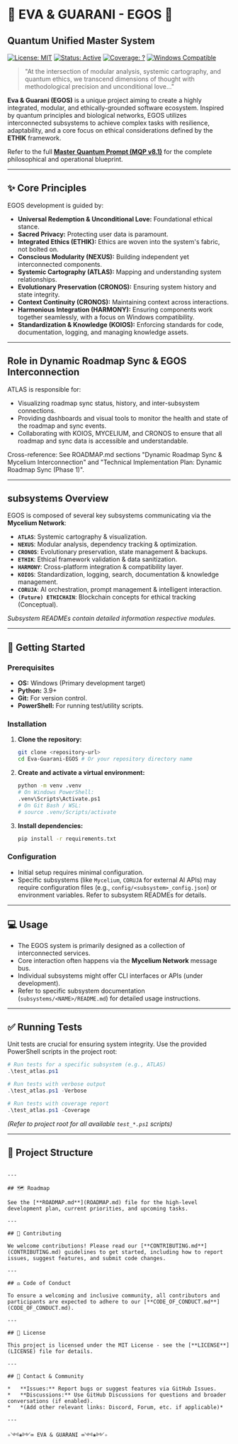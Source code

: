 # 🌌 EVA & GUARANI - EGOS 🌌
## Quantum Unified Master System

[![License: MIT](https://img.shields.io/badge/License-MIT-yellow.svg)](https://opensource.org/licenses/MIT)
[![Status: Active](https://img.shields.io/badge/status-active-success.svg)](https://github.com/USER/REPO) <!-- Replace USER/REPO -->
[![Coverage: ?](https://img.shields.io/badge/coverage-TBD-lightgrey.svg)](-) <!-- Placeholder -->
[![Windows Compatible](https://img.shields.io/badge/OS-Windows-blue.svg)](-)

> "At the intersection of modular analysis, systemic cartography, and quantum ethics, we transcend dimensions of thought with methodological precision and unconditional love..."

**Eva & Guarani (EGOS)** is a unique project aiming to create a highly integrated, modular, and ethically-grounded software ecosystem. Inspired by quantum principles and biological networks, EGOS utilizes interconnected subsystems to achieve complex tasks with resilience, adaptability, and a core focus on ethical considerations defined by the **ETHIK** framework.

Refer to the full **[Master Quantum Prompt (MQP v8.1)](docs/MQP.md)** for the complete philosophical and operational blueprint.

---

## ✨ Core Principles

EGOS development is guided by:

*   **Universal Redemption & Unconditional Love:** Foundational ethical stance.
*   **Sacred Privacy:** Protecting user data is paramount.
*   **Integrated Ethics (ETHIK):** Ethics are woven into the system's fabric, not bolted on.
*   **Conscious Modularity (NEXUS):** Building independent yet interconnected components.
*   **Systemic Cartography (ATLAS):** Mapping and understanding system relationships.
*   **Evolutionary Preservation (CRONOS):** Ensuring system history and state integrity.
*   **Context Continuity (CRONOS):** Maintaining context across interactions.
*   **Harmonious Integration (HARMONY):** Ensuring components work together seamlessly, with a focus on Windows compatibility.
*   **Standardization & Knowledge (KOIOS):** Enforcing standards for code, documentation, logging, and managing knowledge assets.

---

## Role in Dynamic Roadmap Sync & EGOS Interconnection

ATLAS is responsible for:
- Visualizing roadmap sync status, history, and inter-subsystem connections.
- Providing dashboards and visual tools to monitor the health and state of the roadmap and sync events.
- Collaborating with KOIOS, MYCELIUM, and CRONOS to ensure that all roadmap and sync data is accessible and understandable.

Cross-reference: See ROADMAP.md sections "Dynamic Roadmap Sync & Mycelium Interconnection" and "Technical Implementation Plan: Dynamic Roadmap Sync (Phase 1)".

---

##  subsystems Overview

EGOS is composed of several key subsystems communicating via the **Mycelium Network**:

*   **`ATLAS`**: Systemic cartography & visualization.
*   **`NEXUS`**: Modular analysis, dependency tracking & optimization.
*   **`CRONOS`**: Evolutionary preservation, state management & backups.
*   **`ETHIK`**: Ethical framework validation & data sanitization.
*   **`HARMONY`**: Cross-platform integration & compatibility layer.
*   **`KOIOS`**: Standardization, logging, search, documentation & knowledge management.
*   **`CORUJA`**: AI orchestration, prompt management & intelligent interaction.
*   **`(Future) ETHICHAIN`**: Blockchain concepts for ethical tracking (Conceptual).

*Subsystem READMEs contain detailed information respective modules.*

---

## 🚀 Getting Started

### Prerequisites

*   **OS:** Windows (Primary development target)
*   **Python:** 3.9+
*   **Git:** For version control.
*   **PowerShell:** For running test/utility scripts.

### Installation

1.  **Clone the repository:**
    ```bash
    git clone <repository-url>
    cd Eva-Guarani-EGOS # Or your repository directory name
    ```
2.  **Create and activate a virtual environment:**
    ```bash
    python -m venv .venv
    # On Windows PowerShell:
    .venv\Scripts\Activate.ps1
    # On Git Bash / WSL:
    # source .venv/Scripts/activate
    ```
3.  **Install dependencies:**
    ```bash
    pip install -r requirements.txt
    ```

### Configuration

*   Initial setup requires minimal configuration.
*   Specific subsystems (like `Mycelium`, `CORUJA` for external AI APIs) may require configuration files (e.g., `config/<subsystem>_config.json`) or environment variables. Refer to subsystem READMEs for details.

---

## 💻 Usage

*   The EGOS system is primarily designed as a collection of interconnected services.
*   Core interaction often happens via the **Mycelium Network** message bus.
*   Individual subsystems might offer CLI interfaces or APIs (under development).
*   Refer to specific subsystem documentation (`subsystems/<NAME>/README.md`) for detailed usage instructions.

---

## ✅ Running Tests

Unit tests are crucial for ensuring system integrity. Use the provided PowerShell scripts in the project root:

```powershell
# Run tests for a specific subsystem (e.g., ATLAS)
.\test_atlas.ps1

# Run tests with verbose output
.\test_atlas.ps1 -Verbose

# Run tests with coverage report
.\test_atlas.ps1 -Coverage
```
*(Refer to project root for all available `test_*.ps1` scripts)*

---

## 📂 Project Structure

```

---

## 🗺️ Roadmap

See the [**ROADMAP.md**](ROADMAP.md) file for the high-level development plan, current priorities, and upcoming tasks.

---

## 🤝 Contributing

We welcome contributions! Please read our [**CONTRIBUTING.md**](CONTRIBUTING.md) guidelines to get started, including how to report issues, suggest features, and submit code changes.

---

## ⚖️ Code of Conduct

To ensure a welcoming and inclusive community, all contributors and participants are expected to adhere to our [**CODE_OF_CONDUCT.md**](CODE_OF_CONDUCT.md).

---

## 📄 License

This project is licensed under the MIT License - see the [**LICENSE**](LICENSE) file for details.

---

## 💬 Contact & Community

*   **Issues:** Report bugs or suggest features via GitHub Issues.
*   **Discussions:** Use GitHub Discussions for questions and broader conversations (if enabled).
*   *(Add other relevant links: Discord, Forum, etc. if applicable)*

---

✧༺❀༻∞ EVA & GUARANI ∞༺❀༻✧

